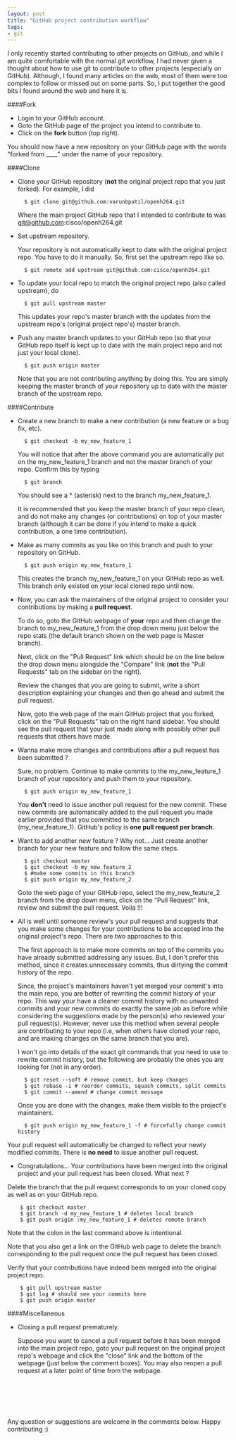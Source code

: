 ```yaml
---
layout: post
title: "GitHub project contribution workflow"
tags:
- git
---
```


I only recently started contributing to other projects on GitHub, and while I am quite comfortable with the normal git workflow, I had never given a thought about how to use git to contribute to other projects (especially on GitHub). Although, I found many articles on the web, most of them were too complex to follow or missed out on some parts. So, I put together the good bits I found around the web and here it is.

####Fork

* Login to your GitHub account.
* Goto the GitHub page of the project you intend to contribute to.
* Click on the __fork__ button (top right).

You should now have a new repository on your GitHub page with the words "forked from ____" under the name of your repository.

####Clone

* Clone your GitHub repository (__not__ the original project repo that you just forked). For example, I did

        $ git clone git@github.com:varunbpatil/openh264.git

  Where the main project GitHub repo that I intended to contribute to was git@github.com:cisco/openh264.git

- Set upstream repository.

  Your repository is not automatically kept to date with the original project repo. You have to do it manually. So, first set the upstream repo like so.

        $ git remote add upstream git@github.com:cisco/openh264.git

- To update your local repo to match the original project repo (also called upstream), do

        $ git pull upstream master

  This updates your repo's master branch with the updates from the upstream repo's (original project repo's) master branch.

- Push any master branch updates to your GitHub repo (so that your GitHub repo itself is kept up to date with the main project repo and not just your local clone).

        $ git push origin master

  Note that you are not contributing anything by doing this. You are simply keeping the master branch of your repository up to date with the master branch of the upstream repo.

####Contribute

- Create a new branch to make a new contribution (a new feature or a bug fix, etc).

        $ git checkout -b my_new_feature_1

  You will notice that after the above command you are automatically put on the my\_new\_feature\_1 branch and not the master branch of your repo. Confirm this by typing

        $ git branch

  You should see a * (asterisk) next to the branch my\_new\_feature\_1.

  It is recommended that you keep the master branch of your repo clean, and do not make any changes (or contributions) on top of your master branch (although it can be done if you intend to make a quick contribution, a one time contribution).

- Make as many commits as you like on this branch and push to your repository on GitHub.

        $ git push origin my_new_feature_1

  This creates the branch my\_new\_feature\_1 on your GitHub repo as well. This branch only existed on your local cloned repo until now.

- Now, you can ask the maintainers of the original project to consider your contributions by making a __pull request__.

  To do so, goto the GitHub webpage of __your__ repo and then change the branch to my\_new\_feature\_1 from the drop down menu just below the repo stats (the default branch shown on the web page is Master branch).

  Next, click on the "Pull Request" link which should be on the line below the drop down menu alongside the "Compare" link (__not__ the "Pull Requests" tab on the sidebar on the right).

  Review the changes that you are going to submit, write a short description explaining your changes and then go ahead and submit the pull request.

  Now, goto the web page of the main GitHub project that you forked, click on the "Pull Requests" tab on the right hand sidebar. You should see the pull request that your just made along with possibly other pull requests that others have made.

- Wanna make more changes and contributions after a pull request has been submitted ?

  Sure, no problem. Continue to make commits to the my\_new\_feature\_1 branch of your repository and push them to your repository.

        $ git push origin my_new_feature_1

  You __don't__ need to issue another pull request for the new commit. These new commits are automatically added to the pull request you made earlier provided that you committed to the same branch (my\_new\_feature\_1). GitHub's policy is __one pull request per branch__.

- Want to add another new feature ? Why not... Just create another branch for your new feature and follow the same steps.

        $ git checkout master
        $ git checkout -b my_new_feature_2
        $ #make some commits in this branch
        $ git push origin my_new_feature_2

  Goto the web page of your GitHub repo, select the my\_new\_feature\_2 branch from the drop down menu, click on the "Pull Request" link, review and submit the pull request. Voila !!!

- All is well until someone review's your pull request and suggests that you make some changes for your contributions to be accepted into the original project's repo. There are two approaches to this.

  The first approach is to make more commits on top of the commits you have already submitted addressing any issues. But, I don't prefer this method, since it creates unnecessary commits, thus dirtying the commit history of the repo.

  Since, the project's maintainers haven't yet merged your commit's into the main repo, you are better of rewriting the commit history of your repo. This way your have a cleaner commit history with no unwanted commits and your new commits do exactly the same job as before while considering the suggestions made by the person(s) who reviewed your pull request(s). However, never use this method when several people are contributing to your repo (i.e, when others have cloned your repo, and are making changes on the same branch that you are).

  I won't go into details of the exact git commands that you need to use to rewrite commit history, but the following are probably the ones you are looking for (not in any order).

        $ git reset --soft # remove commit, but keep changes
        $ git rebase -i # reorder commits, squash commits, split commits
        $ git commit --amend # change commit message

  Once you are done with the changes, make them visible to the project's maintainers.

        $ git push origin my_new_feature_1 -f # forcefully change commit history

 Your pull request will automatically be changed to reflect your newly modified commits. There is __no need__ to issue another pull request.

- Congratulations... Your contributions have been merged into the original project and your pull request has been closed. What next ?

 Delete the branch that the pull request corresponds to on your cloned copy as well as on your GitHub repo.

        $ git checkout master
        $ git branch -d my_new_feature_1 # deletes local branch
        $ git push origin :my_new_feature_1 # deletes remote branch

  Note that the colon in the last command above is intentional.

  Note that you also get a link on the GitHub web page to delete the branch corresponding to the pull request once the pull request has been closed.

  Verify that your contributions have indeed been merged into the original project repo.

        $ git pull upstream master
        $ git log # should see your commits here
        $ git push origin master

####Miscellaneous

- Closing a pull request prematurely.

  Suppose you want to cancel a pull request before it has been merged into the main project repo, goto your pull request on the original project repo's webpage and click the "close" link and the bottom of the webpage (just below the comment boxes). You may also reopen a pull request at a later point of time from the webpage.

<br /><br /><br /><br /><br />
Any question or suggestions are welcome in the comments below. Happy contributing :)
